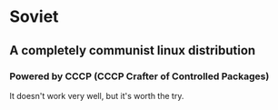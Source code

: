 # Soviet
## A completely communist linux distribution
### Powered by CCCP (CCCP Crafter of Controlled Packages)

It doesn't work very well, but it's worth the try. 
